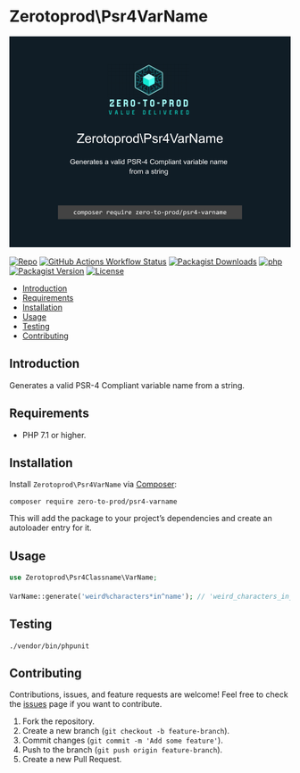 # Zerotoprod\Psr4VarName

![](./logo.png)

[![Repo](https://img.shields.io/badge/github-gray?logo=github)](https://github.com/zero-to-prod/psr4-varname)
[![GitHub Actions Workflow Status](https://img.shields.io/github/actions/workflow/status/zero-to-prod/psr4-varname/test.yml?label=tests)](https://github.com/zero-to-prod/psr4-varname/actions)
[![Packagist Downloads](https://img.shields.io/packagist/dt/zero-to-prod/psr4-varname?color=blue)](https://packagist.org/packages/zero-to-prod/psr4-varname/stats)
[![php](https://img.shields.io/packagist/php-v/zero-to-prod/psr4-varname.svg?color=purple)](https://packagist.org/packages/zero-to-prod/psr4-varname/stats)
[![Packagist Version](https://img.shields.io/packagist/v/zero-to-prod/psr4-varname?color=f28d1a)](https://packagist.org/packages/zero-to-prod/psr4-varname)
[![License](https://img.shields.io/packagist/l/zero-to-prod/psr4-varname?color=pink)](https://github.com/zero-to-prod/psr4-varname/blob/main/LICENSE.md)

- [Introduction](#introduction)
- [Requirements](#requirements)
- [Installation](#installation)
- [Usage](#usage)
- [Testing](#testing)
- [Contributing](#contributing)

## Introduction

Generates a valid PSR-4 Compliant variable name from a string.

## Requirements

- PHP 7.1 or higher.

## Installation

Install `Zerotoprod\Psr4VarName` via [Composer](https://getcomposer.org/):

```shell
composer require zero-to-prod/psr4-varname
```

This will add the package to your project’s dependencies and create an autoloader entry for it.

## Usage

```php
use Zerotoprod\Psr4Classname\VarName;

VarName::generate('weird%characters*in^name'); // 'weird_characters_in_name';
```

## Testing

```shell
./vendor/bin/phpunit
```

## Contributing

Contributions, issues, and feature requests are welcome!
Feel free to check the [issues](https://github.com/zero-to-prod/omdb/issues) page if you want to contribute.

1. Fork the repository.
2. Create a new branch (`git checkout -b feature-branch`).
3. Commit changes (`git commit -m 'Add some feature'`).
4. Push to the branch (`git push origin feature-branch`).
5. Create a new Pull Request.